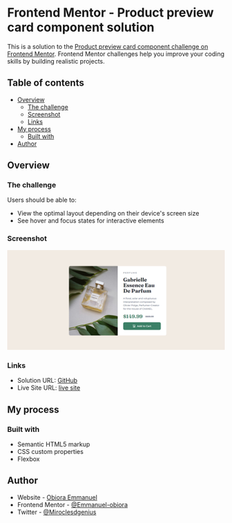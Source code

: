 # Frontend Mentor - Product preview card component solution

This is a solution to the [Product preview card component challenge on Frontend Mentor](https://www.frontendmentor.io/challenges/product-preview-card-component-GO7UmttRfa). Frontend Mentor challenges help you improve your coding skills by building realistic projects.

## Table of contents

- [Overview](#overview)
  - [The challenge](#the-challenge)
  - [Screenshot](#screenshot)
  - [Links](#links)
- [My process](#my-process)
  - [Built with](#built-with)
- [Author](#author)

## Overview

### The challenge

Users should be able to:

- View the optimal layout depending on their device's screen size
- See hover and focus states for interactive elements

### Screenshot

![Desktop View](./images/desktop.png)

### Links

- Solution URL: [GitHub](https://github.com/Emmanuel-obiora/product-card)
- Live Site URL: [live site](https://emmanuel-obiora.github.io/product-card/)

## My process

### Built with

- Semantic HTML5 markup
- CSS custom properties
- Flexbox

## Author

- Website - [Obiora Emmanuel](https://emmanuel-obiora.github.io/portfolio-about-me-/web-content/)
- Frontend Mentor - [@Emmanuel-obiora](https://www.frontendmentor.io/profile/Emmanuel-obiora)
- Twitter - [@Miroclesdgenius](https://twitter.com/Miroclesdgenius)
